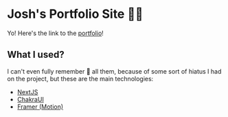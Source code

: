 # Josh's Portfolio Site 💪😘

Yo! Here's the link to the [portfolio](https://nextjs.org/)!

## What I used?
I can't even fully remember 🤔 all them, because of some sort of hiatus I had on the project, but these are the main technologies:

- [NextJS](https://nextjs.org/)
- [ChakraUI](https://chakra-ui.com/)
- [Framer (Motion)](https://www.framer.com/motion/)
